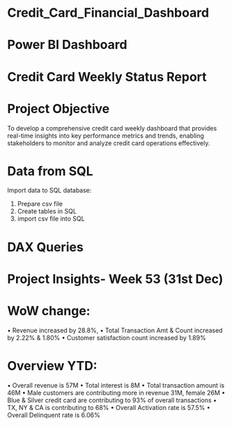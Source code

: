 # Credit_Card_Financial_Dashboard
# Power BI Dashboard

# Credit Card Weekly Status Report
# Project Objective
To develop a comprehensive credit card weekly dashboard that provides real-time insights into key performance metrics and trends, enabling stakeholders to monitor and analyze credit card operations effectively.

# Data from SQL
Import data to SQL database:
 1. Prepare csv file 
2. Create tables in SQL 
3. import csv file into SQL

# DAX Queries


# Project Insights- Week 53 (31st Dec)
# WoW change: 
• Revenue increased by 28.8%,
 • Total Transaction Amt & Count increased by 2.22% & 1.80% 
• Customer satisfaction count increased by 1.89%
# Overview YTD: 
• Overall revenue is 57M 
• Total interest is 8M 
• Total transaction amount is 46M 
• Male customers are contributing more in revenue 31M, female 26M 
• Blue & Silver credit card are contributing to 93% of overall transactions 
• TX, NY & CA is contributing to 68% 
• Overall Activation rate is 57.5% 
• Overall Delinquent rate is 6.06%



